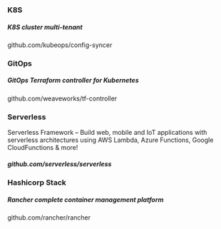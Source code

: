 ### K8S
##### K8S cluster multi-tenant
github.com/kubeops/config-syncer

### GitOps
##### GitOps Terraform controller for Kubernetes
github.com/weaveworks/tf-controller

### Serverless
Serverless Framework – Build web, mobile and IoT applications with serverless architectures using AWS Lambda, Azure Functions, Google CloudFunctions & more!
##### github.com/serverless/serverless

### Hashicorp Stack
##### Rancher complete container management platform
github.com/rancher/rancher

